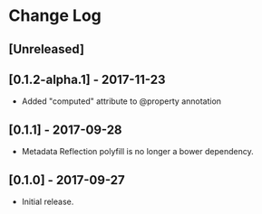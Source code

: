 # Change Log

## [Unreleased]

## [0.1.2-alpha.1] - 2017-11-23
- Added "computed" attribute to @property annotation

## [0.1.1] - 2017-09-28
- Metadata Reflection polyfill is no longer a bower dependency.

## [0.1.0] - 2017-09-27
- Initial release.
